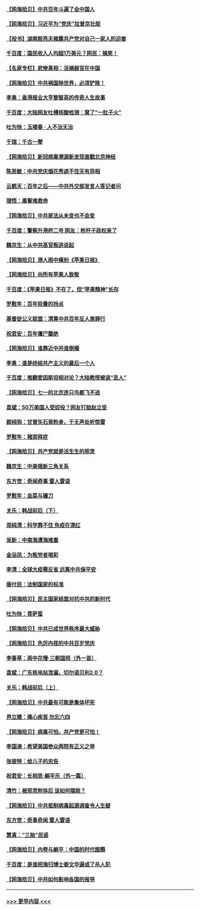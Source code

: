 #### [【网海拾贝】中共百年斗遍了全中国人](../pages/nsc993/n13060020.md?t=07020001) 
#### [【网海拾贝】习近平为“党庆”拉普京壮胆](../pages/nsc993/n13057781.md?t=07020001) 
#### [【投书】湖南殷亮夫揭露共产党对自己一家人的迫害](../pages/nsc993/n13057744.md?t=07020001) 
#### [千百度：国民收入人均超1万美元？网民：搞笑！](../pages/nsc993/n13057692.md?t=07020001) 
#### [【名家专栏】悲惨真相：活摘器官在中国](../pages/nsc993/n13056611.md?t=07020001) 
#### [【网海拾贝】中共祸国殃世界，必须铲除！](../pages/nsc993/n13056011.md?t=07020001) 
#### [李勇：香港报业大亨黎智英的传奇人生故事](../pages/nsc993/n13055258.md?t=07020001) 
#### [千百度：大陆网友吐槽核酸检测：窝了“一肚子火”](../pages/nsc993/n13055194.md?t=07020001) 
#### [吐为快：玉楼春 · 人不治天治](../pages/nsc993/n13054028.md?t=07020001) 
#### [千瑞：千古一孽](../pages/nsc993/n13054016.md?t=07020001) 
#### [【网海拾贝】新冠病毒溯源新发现直戳北京神经](../pages/nsc993/n13052425.md?t=07020001) 
#### [陈思敏：中共党庆烟花秀遮不住天有异相](../pages/nsc993/n13052020.md?t=07020001) 
#### [云鹤天：百年之后——中共外交部发言人答记者问](../pages/nsc993/n13051604.md?t=07020001) 
#### [理悟：毒誓难救命](../pages/nsc993/n13051601.md?t=07020001) 
#### [【网海拾贝】中共家法从未变也不会变](../pages/nsc993/n13050366.md?t=07020001) 
#### [千百度：警察升港府二号 网友：枪杆子政权来了](../pages/nsc993/n13050261.md?t=07020001) 
#### [魏京生：从中共高官叛逃说起](../pages/nsc993/n13048997.md?t=07020001) 
#### [【网海拾贝】港人雨中痛别《苹果日报》](../pages/nsc993/n13048941.md?t=07020001) 
#### [【网海拾贝】向所有苹果人致敬](../pages/nsc993/n13046795.md?t=07020001) 
#### [千百度：《苹果日报》不在了，但“苹果精神”长存](../pages/nsc993/n13046703.md?t=07020001) 
#### [罗慰年：百年较量的拐点](../pages/nsc993/n13046542.md?t=07020001) 
#### [基督徒公义联盟：清算中共百年反人类罪行](../pages/nsc993/n13046499.md?t=07020001) 
#### [祝君安：百年僵尸罄绝](../pages/nsc993/n13045595.md?t=07020001) 
#### [【网海拾贝】谁靠近中共谁倒楣](../pages/nsc993/n13044667.md?t=07020001) 
#### [李勇：谁是终结共产主义的最后一个人](../pages/nsc993/n13044397.md?t=07020001) 
#### [千百度：推翻爱因斯坦相对论？大陆教授被讽“丢人”](../pages/nsc993/n13043908.md?t=07020001) 
#### [【网海拾贝】七一的北京连只鸟都飞不进](../pages/nsc993/n13041377.md?t=07020001) 
#### [袁斌：50万美国人受奴役？网友打脸赵立坚](../pages/nsc993/n13041330.md?t=07020001) 
#### [颜纯钩：甘冒矢石竟粉身，于无声处听惊雷](../pages/nsc993/n13041140.md?t=07020001) 
#### [罗慰年：猪崇拜症](../pages/nsc993/n13041071.md?t=07020001) 
#### [【网海拾贝】共产党就是活生生的邪灵](../pages/nsc993/n13036627.md?t=07020001) 
#### [魏京生：中美俄新三角关系](../pages/nsc993/n13035986.md?t=07020001) 
#### [东方觉：奇闻奇事 雷人雷语](../pages/nsc993/n13035878.md?t=07020001) 
#### [罗慰年：韭菜与镰刀](../pages/nsc993/n13034374.md?t=07020001) 
#### [关乐：韩战前后（下）](../pages/nsc993/n13034113.md?t=07020001) 
#### [郑纯清：科学靠不住 免疫在漂红](../pages/nsc993/n13034093.md?t=07020001) 
#### [吴新：中南海遭海难重](../pages/nsc993/n13034084.md?t=07020001) 
#### [金浴凤：为叛党者喝彩](../pages/nsc993/n13034058.md?t=07020001) 
#### [李清：全球大疫需反省 远离中共保平安](../pages/nsc993/n13033784.md?t=07020001) 
#### [唐付民：法制国家的标准](../pages/nsc993/n13032944.md?t=07020001) 
#### [【网海拾贝】民主国家结盟对抗中共的新时代](../pages/nsc993/n13031717.md?t=07020001) 
#### [吐为快：菩萨蛮](../pages/nsc993/n13030033.md?t=07020001) 
#### [【网海拾贝】中共已成世界秩序最大威胁](../pages/nsc993/n13028138.md?t=07020001) 
#### [【网海拾贝】色厉内荏的中共百岁党庆](../pages/nsc993/n13025582.md?t=07020001) 
#### [李春草：雨中花慢‧三朝国师（外一首）](../pages/nsc993/n13025567.md?t=07020001) 
#### [袁斌：广东核电站泄漏，切尔诺贝利2.0？](../pages/nsc993/n13025475.md?t=07020001) 
#### [关乐：韩战前后（上）](../pages/nsc993/n13025387.md?t=07020001) 
#### [【网海拾贝】中共最有可能是集体坏死](../pages/nsc993/n13023101.md?t=07020001) 
#### [界立建：痛心疾首 勿忘六四](../pages/nsc993/n13022339.md?t=07020001) 
#### [【网海拾贝】病毒可怕，共产党更可怕！](../pages/nsc993/n13020728.md?t=07020001) 
#### [李国涛：希望美国参众两院有正义之举](../pages/nsc993/n13020674.md?t=07020001) 
#### [张彼特：给儿子的忠告](../pages/nsc993/n13018934.md?t=07020001) 
#### [祝君安：长相思‧躺平乐（外一篇）](../pages/nsc993/n13018923.md?t=07020001) 
#### [清竹：被邪灵附体后 该如何摆脱？](../pages/nsc993/n13018877.md?t=07020001) 
#### [【网海拾贝】中共抵制病毒起源调查令人生疑](../pages/nsc993/n13017785.md?t=07020001) 
#### [东方觉：奇事奇闻 雷人雷语](../pages/nsc993/n13017577.md?t=07020001) 
#### [慧真：“三胎”民谣](../pages/nsc993/n13017394.md?t=07020001) 
#### [【网海拾贝】内卷与躺平：中国的时代图腾](../pages/nsc993/n13016128.md?t=07020001) 
#### [千百度：是谁把海归博士姜文华逼成了杀人犯](../pages/nsc993/n13015218.md?t=07020001) 
#### [【网海拾贝】中共如何影响各国的报导](../pages/nsc993/n13012599.md?t=07020001) 

----
#### [ >>> 更早内容 <<< ](../indexes/nsc993-earlier.md)
